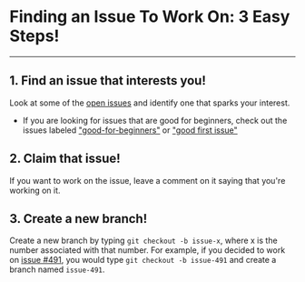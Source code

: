 # Finding an Issue To Work On: 3 Easy Steps!
----

## 1. Find an issue that interests you!
Look at some of the [open issues](https://github.com/codebuddies/cb-v2-scratch/issues) and identify one that sparks your interest.
- If you are looking for issues that are good for beginners, check out the issues labeled ["good-for-beginners"](https://github.com/codebuddies/codebuddies/issues?q=is%3Aissue+is%3Aopen+label%3Agood-for-beginners) or ["good first issue"](https://github.com/codebuddies/codebuddies/issues?q=is%3Aissue+is%3Aopen+label%3A%22good+first+issue%22)

## 2. Claim that issue!
If you want to work on the issue, leave a comment on it saying that you're working on it.

## 3. Create a new branch!
Create a new branch by typing `git checkout -b issue-x`, where x is the number associated with that number.  For example, if you decided to work on [issue #491](https://github.com/codebuddies/codebuddies/issues/491), you would type `git checkout -b issue-491` and create a branch named `issue-491`.
